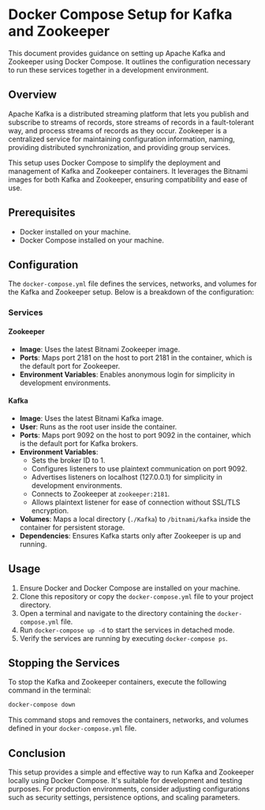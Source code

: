 # Docker Compose Setup for Kafka and Zookeeper

This document provides guidance on setting up Apache Kafka and Zookeeper using Docker Compose. It outlines the configuration necessary to run these services together in a development environment.

## Overview

Apache Kafka is a distributed streaming platform that lets you publish and subscribe to streams of records, store streams of records in a fault-tolerant way, and process streams of records as they occur. Zookeeper is a centralized service for maintaining configuration information, naming, providing distributed synchronization, and providing group services.

This setup uses Docker Compose to simplify the deployment and management of Kafka and Zookeeper containers. It leverages the Bitnami images for both Kafka and Zookeeper, ensuring compatibility and ease of use.

## Prerequisites

- Docker installed on your machine.
- Docker Compose installed on your machine.

## Configuration

The `docker-compose.yml` file defines the services, networks, and volumes for the Kafka and Zookeeper setup. Below is a breakdown of the configuration:

### Services

#### Zookeeper

- **Image**: Uses the latest Bitnami Zookeeper image.
- **Ports**: Maps port 2181 on the host to port 2181 in the container, which is the default port for Zookeeper.
- **Environment Variables**: Enables anonymous login for simplicity in development environments.

#### Kafka

- **Image**: Uses the latest Bitnami Kafka image.
- **User**: Runs as the root user inside the container.
- **Ports**: Maps port 9092 on the host to port 9092 in the container, which is the default port for Kafka brokers.
- **Environment Variables**:
  - Sets the broker ID to 1.
  - Configures listeners to use plaintext communication on port 9092.
  - Advertises listeners on localhost (127.0.0.1) for simplicity in development environments.
  - Connects to Zookeeper at `zookeeper:2181`.
  - Allows plaintext listener for ease of connection without SSL/TLS encryption.
- **Volumes**: Maps a local directory (`./Kafka`) to `/bitnami/kafka` inside the container for persistent storage.
- **Dependencies**: Ensures Kafka starts only after Zookeeper is up and running.

## Usage

1. Ensure Docker and Docker Compose are installed on your machine.
2. Clone this repository or copy the `docker-compose.yml` file to your project directory.
3. Open a terminal and navigate to the directory containing the `docker-compose.yml` file.
4. Run `docker-compose up -d` to start the services in detached mode.
5. Verify the services are running by executing `docker-compose ps`.

## Stopping the Services

To stop the Kafka and Zookeeper containers, execute the following command in the terminal:

```bash
docker-compose down
```

This command stops and removes the containers, networks, and volumes defined in your `docker-compose.yml` file.

## Conclusion

This setup provides a simple and effective way to run Kafka and Zookeeper locally using Docker Compose. It's suitable for development and testing purposes. For production environments, consider adjusting configurations such as security settings, persistence options, and scaling parameters.
